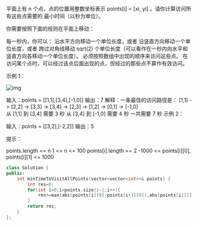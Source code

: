 平面上有 n 个点，点的位置用整数坐标表示 points[i] = [xi, yi] 。请你计算访问所有这些点需要的 最小时间（以秒为单位）。

你需要按照下面的规则在平面上移动：

每一秒内，你可以：
沿水平方向移动一个单位长度，或者
沿竖直方向移动一个单位长度，或者
跨过对角线移动 sqrt(2) 个单位长度（可以看作在一秒内向水平和竖直方向各移动一个单位长度）。
必须按照数组中出现的顺序来访问这些点。
在访问某个点时，可以经过该点后面出现的点，但经过的那些点不算作有效访问。


示例 1：

![img](https://assets.leetcode-cn.com/aliyun-lc-upload/uploads/2019/11/24/1626_example_1.png)

输入：points = [[1,1],[3,4],[-1,0]]
输出：7
解释：一条最佳的访问路径是： [1,1] -> [2,2] -> [3,3] -> [3,4] -> [2,3] -> [1,2] -> [0,1] -> [-1,0]   
从 [1,1] 到 [3,4] 需要 3 秒 
从 [3,4] 到 [-1,0] 需要 4 秒
一共需要 7 秒
示例 2：

输入：points = [[3,2],[-2,2]]
输出：5


提示：

points.length == n
1 <= n <= 100
points[i].length == 2
-1000 <= points[i][0], points[i][1] <= 1000

```cpp
class Solution {
public:
    int minTimeToVisitAllPoints(vector<vector<int>>& points) {
        int res=0;
        for(int i=0;i<points.size()-1;i++){
            res+=max(abs(points[i][0]-points[i+1][0]),abs(points[i][1]-points[i+1][1]));
        }
        return res;
    }
};
```

